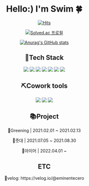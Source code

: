 <div align="center">

  # Hello:) I'm Swim 🍀

[![Hits](https://hits.seeyoufarm.com/api/count/incr/badge.svg?url=https%3A%2F%2Fgithub.com%2Feminentecero%2Fhit-counter&count_bg=%233175C6&title_bg=%238BB8F5&icon=&icon_color=%23000000&title=hits&edge_flat=false)](https://github.com/eminentecero)

[![Solved.ac
프로필](http://mazassumnida.wtf/api/mini/generate_badge?boj=rlatndud0515)](https://solved.ac/rlatndud0515)

  [![Anurag's GitHub stats](https://github-readme-stats.vercel.app/api?username=eminentecero)](https://github.com/anuraghazra/github-readme-stats)

  <h2>🔧Tech Stack</h2>

  <img src="https://img.shields.io/badge/Android-blueviolet?style=flat&logo=Android&logoColor=Black"/></a> 
  <img src="https://img.shields.io/badge/Node.js-blueviolet?style=flat&logo=Node.js&logoColor=Black"/></a> 
  <img src="https://img.shields.io/badge/AWS-blueviolet?style=flat&logo=Amazon AWS&logoColor=Black"/></a> 
  <img src="https://img.shields.io/badge/Google Cloud-blueviolet?style=flat&logo=Google Cloud&logoColor=Black"/></a>
  <img src="https://img.shields.io/badge/MySQL-blueviolet?style=flat&logo=MySQL&logoColor=Black"/></a> 
  <img src="https://img.shields.io/badge/MongoDB-blueviolet?style=flat&logo=MongoDB&logoColor=Black"/></a> 
  <img src="https://img.shields.io/badge/npm-blueviolet?style=flat&logo=npm&logoColor=Black"/></a> 



  <h2>⛏Cowork tools</h2>

  <img src="https://img.shields.io/badge/Github-blueviolet?style=flat&logo=GitHub&logoColor=Black"/></a> 
  <img src="https://img.shields.io/badge/Slack-blueviolet?style=flat&logo=Slack&logoColor=Black"/></a> 
  <img src="https://img.shields.io/badge/Notion-blueviolet?style=flat&logo=Notion&logoColor=Black"/></a> 


  <h2>📚Project</h2>

  📌Greening | 2021.02.01 ~ 2021.02.13

  📌줏대 | 2021.07.05 ~ 2021.08.30

  📌아이어 | 2022.04.01 ~ 

<h2>ETC</h2>
🤍velog: https://velog.io/@eminentecero



</div>
